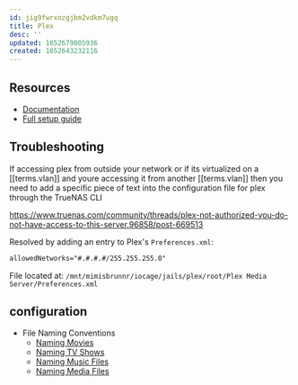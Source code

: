 ```yaml
---
id: jig9fwrxnzgjbm2vdkm7ugq
title: Plex
desc: ''
updated: 1652679005936
created: 1652643232116
---
```


## Resources

- [Documentation](https://support.plex.tv/articles/)
- [Full setup guide](https://troypoint.com/plex-media-server-setup-guide/#Media)

## Troubleshooting

If accessing plex from outside your network or if its virtualized on a [[terms.vlan]] and youre accessing it from another [[terms.vlan]] then you need to add a specific piece of text into the configuration file for plex through the TrueNAS CLI

<https://www.truenas.com/community/threads/plex-not-authorized-you-do-not-have-access-to-this-server.96858/post-669513>

Resolved by adding an entry to Plex's `Preferences.xml`:

```xml
allowedNetworks="#.#.#.#/255.255.255.0"
```

File located at: `/mnt/mimisbrunnr/iocage/jails/plex/root/Plex Media Server/Preferences.xml`

## configuration

- File Naming Conventions
  - [Naming Movies](https://support.plex.tv/articles/naming-and-organizing-your-movie-media-files/)
  - [Naming TV Shows](https://support.plex.tv/articles/naming-and-organizing-your-tv-show-files/)
  - [Naming Music Files](https://support.plex.tv/articles/categories/your-media/naming-and-organizing-music-media/)
  - [Naming Media Files](https://support.plex.tv/articles/categories/your-media/naming-and-organizing-personal-media/)
